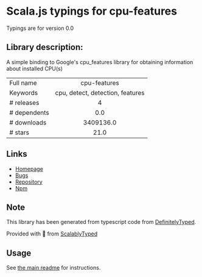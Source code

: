 
# Scala.js typings for cpu-features

Typings are for version 0.0

## Library description:
A simple binding to Google's cpu_features library for obtaining information about installed CPU(s)

|                    |                 |
| ------------------ | :-------------: |
| Full name          | cpu-features |
| Keywords           | cpu, detect, detection, features |
| # releases         | 4 |
| # dependents       | 0.0 |
| # downloads        | 3409136.0 |
| # stars            | 21.0 |

## Links
- [Homepage](https://github.com/mscdex/cpu-features#readme)
- [Bugs](https://github.com/mscdex/cpu-features/issues)
- [Repository](https://github.com/mscdex/cpu-features)
- [Npm](https://www.npmjs.com/package/cpu-features)
    


## Note
This library has been generated from typescript code from [DefinitelyTyped](https://definitelytyped.org).

Provided with :purple_heart: from [ScalablyTyped](https://github.com/oyvindberg/ScalablyTyped)

## Usage
See [the main readme](../../readme.md) for instructions.


